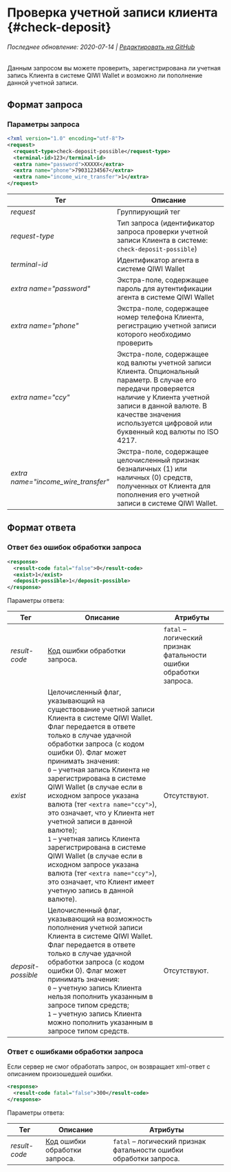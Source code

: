 # Проверка учетной записи клиента {#check-deposit}

###### Последнее обновление: 2020-07-14 | [Редактировать на GitHub](https://github.com/QIWI-API/topup-wallet-doc/blob/master/_check-deposit_ru.html.md)

Данным запросом вы можете проверить, зарегистрирована ли учетная запись Клиента в системе QIWI Wallet и	возможно ли пополнение данной учетной записи.

## Формат запроса

### Параметры запроса

~~~xml
<?xml version="1.0" encoding="utf-8"?>
<request>
  <request-type>check-deposit-possible</request-type>
  <terminal-id>123</terminal-id>
  <extra name="password">XXXXX</extra>
  <extra name="phone">79031234567</extra>
  <extra name="income_wire_transfer">1</extra>
</request>
~~~

Тег|Описание
--------|------
*request*|Группирующий тег
*request-type* | Тип запроса (идентификатор запроса проверки учетной записи Клиента в системе: `check-deposit-possible`)
*terminal-id* | Идентификатор агента в системе QIWI Wallet
*extra name="password"* | Экстра-поле, содержащее пароль для аутентификации агента в системе QIWI Wallet
*extra name="phone"* | Экстра-поле, содержащее номер телефона Клиента, регистрацию учетной записи которого необходимо проверить
*extra name="ccy"* | Экстра-поле, содержащее код валюты учетной записи Клиента. Опциональный параметр. В случае его передачи проверяется наличие у Клиента учетной записи в данной валюте. В качестве значения используется цифровой или буквенный код валюты по ISO 4217.
*extra name="income_wire_transfer"* | Экстра-поле, содержащее целочисленный признак безналичных (1) или наличных (0) средств, полученных от Клиента для пополнения его учетной записи в системе QIWI Wallet.

## Формат ответа

### Ответ без ошибок обработки запроса


~~~xml
<response>
  <result-code fatal="false">0</result-code>
  <exist>1</exist>
  <deposit-possible>1</deposit-possible>
</response>
~~~

Параметры ответа:

 Тег|Описание|Атрибуты
--------|------|---------
*result-code* | [Код](#tech_error) ошибки обработки запроса.| `fatal` – логический признак фатальности ошибки обработки запроса.
*exist* | Целочисленный флаг, указывающий на существование учетной записи Клиента в системе QIWI Wallet. Флаг передается в ответе только в случае удачной обработки запроса (с кодом ошибки 0). Флаг может принимать значения:<br>`0` – учетная запись Клиента не зарегистрирована в системе QIWI Wallet (в случае если в исходном запросе указана валюта (тег `<extra name="ccy">`), это означает, что у Клиента нет учетной записи в данной валюте);<br>`1` – учетная запись Клиента зарегистрирована в системе QIWI Wallet (в случае если в исходном запросе указана валюта (тег `<extra name="ccy">`), это означает, что Клиент имеет учетную запись в данной валюте).|Отсутствуют.
*deposit-possible* | Целочисленный флаг, указывающий на возможность пополнения учетной записи Клиента в системе QIWI Wallet. Флаг передается в ответе только в случае удачной обработки запроса (с кодом ошибки 0). Флаг может принимать значения:<br>`0` – учетную запись Клиента нельзя пополнить указанным в запросе типом средств;<br>`1` – учетную запись Клиента можно пополнить указанным в запросе типом средств. | Отсутствуют.


### Ответ с ошибками обработки запроса

Если сервер не смог обработать запрос, он возвращает xml-ответ с описанием произошедшей ошибки.

~~~xml
<response>
  <result-code fatal="false">300</result-code>
</response>
~~~

Параметры ответа:

 Тег|Описание|Атрибуты
--------|------|---------
*result-code* | [Код](#tech_error) ошибки обработки запроса.| `fatal` – логический признак фатальности ошибки обработки запроса.
